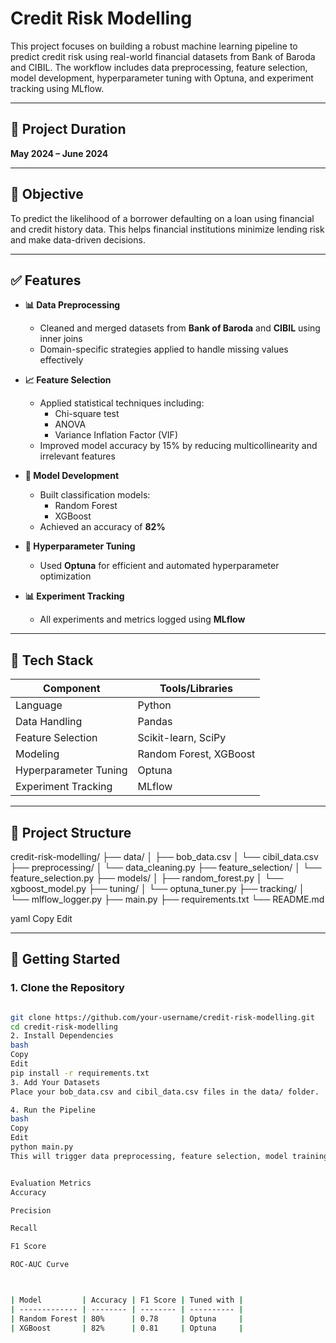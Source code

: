 # Credit Risk Modelling

This project focuses on building a robust machine learning pipeline to predict credit risk using real-world financial datasets from Bank of Baroda and CIBIL. The workflow includes data preprocessing, feature selection, model development, hyperparameter tuning with Optuna, and experiment tracking using MLflow.

---

## 📅 Project Duration

**May 2024 – June 2024**

---

## 🎯 Objective

To predict the likelihood of a borrower defaulting on a loan using financial and credit history data. This helps financial institutions minimize lending risk and make data-driven decisions.

---

## ✅ Features

- **📊 Data Preprocessing**
  - Cleaned and merged datasets from **Bank of Baroda** and **CIBIL** using inner joins
  - Domain-specific strategies applied to handle missing values effectively

- **📈 Feature Selection**
  - Applied statistical techniques including:
    - Chi-square test
    - ANOVA
    - Variance Inflation Factor (VIF)
  - Improved model accuracy by 15% by reducing multicollinearity and irrelevant features

- **🧠 Model Development**
  - Built classification models:
    - Random Forest
    - XGBoost
  - Achieved an accuracy of **82%**

- **🔧 Hyperparameter Tuning**
  - Used **Optuna** for efficient and automated hyperparameter optimization

- **📊 Experiment Tracking**
  - All experiments and metrics logged using **MLflow**

---

## 🧰 Tech Stack

| Component               | Tools/Libraries                  |
|-------------------------|----------------------------------|
| Language                | Python                          |
| Data Handling           | Pandas                          |
| Feature Selection       | Scikit-learn, SciPy             |
| Modeling                | Random Forest, XGBoost          |
| Hyperparameter Tuning   | Optuna                          |
| Experiment Tracking     | MLflow                          |

---

## 📁 Project Structure

credit-risk-modelling/
├── data/
│ ├── bob_data.csv
│ └── cibil_data.csv
├── preprocessing/
│ └── data_cleaning.py
├── feature_selection/
│ └── feature_selection.py
├── models/
│ ├── random_forest.py
│ └── xgboost_model.py
├── tuning/
│ └── optuna_tuner.py
├── tracking/
│ └── mlflow_logger.py
├── main.py
├── requirements.txt
└── README.md

yaml
Copy
Edit

---

## 🚀 Getting Started

### 1. Clone the Repository


```bash

git clone https://github.com/your-username/credit-risk-modelling.git
cd credit-risk-modelling
2. Install Dependencies
bash
Copy
Edit
pip install -r requirements.txt
3. Add Your Datasets
Place your bob_data.csv and cibil_data.csv files in the data/ folder.

4. Run the Pipeline
bash
Copy
Edit
python main.py
This will trigger data preprocessing, feature selection, model training, tuning, and MLflow tracking.


Evaluation Metrics
Accuracy

Precision

Recall

F1 Score

ROC-AUC Curve



| Model         | Accuracy | F1 Score | Tuned with |
| ------------- | -------- | -------- | ---------- |
| Random Forest | 80%      | 0.78     | Optuna     |
| XGBoost       | 82%      | 0.81     | Optuna     |



